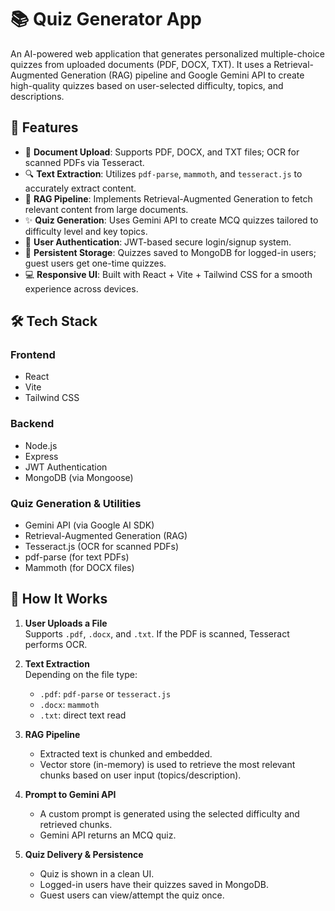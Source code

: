 # 📚 Quiz Generator App

An AI-powered web application that generates personalized multiple-choice quizzes from uploaded documents (PDF, DOCX, TXT). It uses a Retrieval-Augmented Generation (RAG) pipeline and Google Gemini API to create high-quality quizzes based on user-selected difficulty, topics, and descriptions.

## 🚀 Features

- 📄 **Document Upload**: Supports PDF, DOCX, and TXT files; OCR for scanned PDFs via Tesseract.
- 🔍 **Text Extraction**: Utilizes `pdf-parse`, `mammoth`, and `tesseract.js` to accurately extract content.
- 🤖 **RAG Pipeline**: Implements Retrieval-Augmented Generation to fetch relevant content from large documents.
- ✨ **Quiz Generation**: Uses Gemini API to create MCQ quizzes tailored to difficulty level and key topics.
- 👤 **User Authentication**: JWT-based secure login/signup system.
- 💾 **Persistent Storage**: Quizzes saved to MongoDB for logged-in users; guest users get one-time quizzes.
- 💻 **Responsive UI**: Built with React + Vite + Tailwind CSS for a smooth experience across devices.

## 🛠️ Tech Stack

### Frontend
- React
- Vite
- Tailwind CSS

### Backend
- Node.js
- Express
- JWT Authentication
- MongoDB (via Mongoose)

### Quiz Generation & Utilities
- Gemini API (via Google AI SDK)
- Retrieval-Augmented Generation (RAG)
- Tesseract.js (OCR for scanned PDFs)
- pdf-parse (for text PDFs)
- Mammoth (for DOCX files)

## 🧠 How It Works

1. **User Uploads a File**  
   Supports `.pdf`, `.docx`, and `.txt`. If the PDF is scanned, Tesseract performs OCR.

2. **Text Extraction**  
   Depending on the file type:
   - `.pdf`: `pdf-parse` or `tesseract.js`
   - `.docx`: `mammoth`
   - `.txt`: direct text read

3. **RAG Pipeline**  
   - Extracted text is chunked and embedded.
   - Vector store (in-memory) is used to retrieve the most relevant chunks based on user input (topics/description).

4. **Prompt to Gemini API**  
   - A custom prompt is generated using the selected difficulty and retrieved chunks.
   - Gemini API returns an MCQ quiz.

5. **Quiz Delivery & Persistence**  
   - Quiz is shown in a clean UI.
   - Logged-in users have their quizzes saved in MongoDB.
   - Guest users can view/attempt the quiz once.
